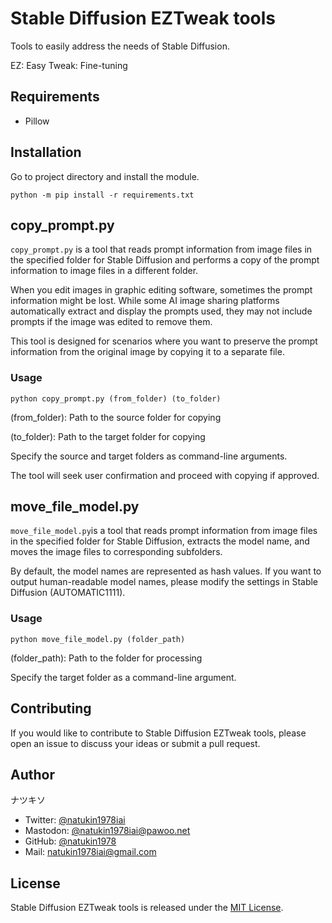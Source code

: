 # Stable Diffusion EZTweak tools

Tools to easily address the needs of Stable Diffusion.

EZ: Easy
Tweak: Fine-tuning

## Requirements

* Pillow

## Installation

Go to project directory and install the module.

```
python -m pip install -r requirements.txt
```

## copy_prompt.py

`copy_prompt.py` is a tool that reads prompt information from image files in the specified folder for Stable Diffusion and performs a copy of the prompt information to image files in a different folder.

When you edit images in graphic editing software, sometimes the prompt information might be lost. While some AI image sharing platforms automatically extract and display the prompts used, they may not include prompts if the image was edited to remove them.

This tool is designed for scenarios where you want to preserve the prompt information from the original image by copying it to a separate file.

### Usage

```
python copy_prompt.py (from_folder) (to_folder)
```

(from_folder): Path to the source folder for copying

(to_folder): Path to the target folder for copying

Specify the source and target folders as command-line arguments.

The tool will seek user confirmation and proceed with copying if approved.

## move_file_model.py

`move_file_model.py`is a tool that reads prompt information from image files in the specified folder for Stable Diffusion, extracts the model name, and moves the image files to corresponding subfolders.

By default, the model names are represented as hash values. If you want to output human-readable model names, please modify the settings in Stable Diffusion (AUTOMATIC1111).

### Usage

```
python move_file_model.py (folder_path)
```

(folder_path): Path to the folder for processing

Specify the target folder as a command-line argument.

## Contributing

If you would like to contribute to Stable Diffusion EZTweak tools, please open an issue to discuss your ideas or submit a pull request.

## Author

ナツキソ

- Twitter: [@natukin1978iai](https://twitter.com/natukin1978iai)
- Mastodon: [@natukin1978iai@pawoo.net](https://pawoo.net/web/accounts/2199670)
- GitHub: [@natukin1978](https://github.com/natukin1978)
- Mail: natukin1978iai@gmail.com

## License

Stable Diffusion EZTweak tools is released under the [MIT License](https://opensource.org/licenses/MIT).
